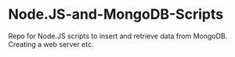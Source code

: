 # Node.JS-and-MongoDB-Scripts
Repo for Node.JS scripts to insert and retrieve data from MongoDB. Creating a web server etc.
